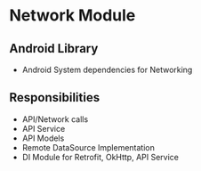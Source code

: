 # Network Module

## Android Library

- Android System dependencies for Networking

## Responsibilities

- API/Network calls
- API Service
- API Models
- Remote DataSource Implementation
- DI Module for Retrofit, OkHttp, API Service
